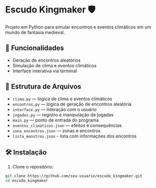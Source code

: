 # Escudo Kingmaker 🛡️

Projeto em Python para simular encontros e eventos climáticos em um mundo de fantasia medieval.

## 🚀 Funcionalidades

- Geração de encontros aleatórios
- Simulação de clima e eventos climáticos
- Interface interativa via terminal

## 🧱 Estrutura de Arquivos

- `clima.py` — lógica de clima e eventos climáticos
- `encontros.py` — lógica de geração de encontros aleatória
- `interface.py` — interação com o usuário
- `jogadas.py` — registro e manipulação de jogadas
- `main.py` — ponto de entrada do programa
- `eventos_climaticos.json` — efeitos e consequências
- `zona_encontros.json` — zonas e encontros
- `lista_monstros.json` - lista com informações dos encontros

## 🛠️ Instalação

1. Clone o repositório:

```bash
git clone https://github.com/seu-usuario/escudo_kingmaker.git
cd escudo_kingmaker

